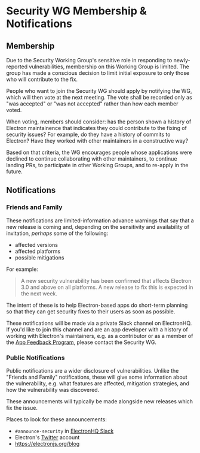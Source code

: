 Security WG Membership & Notifications
===

## Membership

Due to the Security Working Group's sensitive role in responding to newly-reported vulnerabilities, membership on this Working Group is limited. The group has made a conscious decision to limit initial exposure to only those who will contribute to the fix.

People who want to join the Security WG should apply by notifying the WG, which will then vote at the next meeting. The vote shall be recorded only as "was accepted" or "was not accepted" rather than how each member voted.

When voting, members should consider: has the person shown a history of Electron maintainence that indicates they could contribute to the fixing of security issues? For example, do they have a history of commits to Electron? Have they worked with other maintainers in a constructive way?

Based on that criteria, the WG encourages people whose applications were declined to continue collaborating with other maintainers, to continue landing PRs, to participate in other Working Groups, and to re-apply in the future. 

## Notifications

### Friends and Family

These notifications are limited-information advance warnings that say that a new release is coming and, depending on the sensitivity and availability of invitation, _perhaps_ some of the following:
 * affected versions
 * affected platforms
 * possible mitigations

For example:

> A new security vulnerability has been confirmed that affects Electron 3.0 and above on all platforms. A new release to fix this is expected in the next week.
 
The intent of these is to help Electron-based apps do short-term planning so that they can get security fixes to their users as soon as possible.

These notifications will be made via a private Slack channel on ElectronHQ. If you'd like to join this channel and are an app developer with a history of working with Electron's maintainers, e.g. as a contributor or as a member of the [App Feedback Program](https://electronjs.org/blog/app-feedback-program), please contact the Security WG.

### Public Notifications

Public notifications are a wider disclosure of vulnerabilities. Unlike the "Friends and Family" notifications, these will give some information about the vulnerability, e.g. what features are affected, mitigation strategies, and how the vulnerability was discovered.

These announcements will typically be made alongside new releases which fix the issue.

Places to look for these announcements:
  * `#announce-security` in [ElectronHQ Slack](https://electronjs.org/maintainers/join)
  * Electron's [Twitter](https://twitter.com/electronjs) account
  * https://electronjs.org/blog

